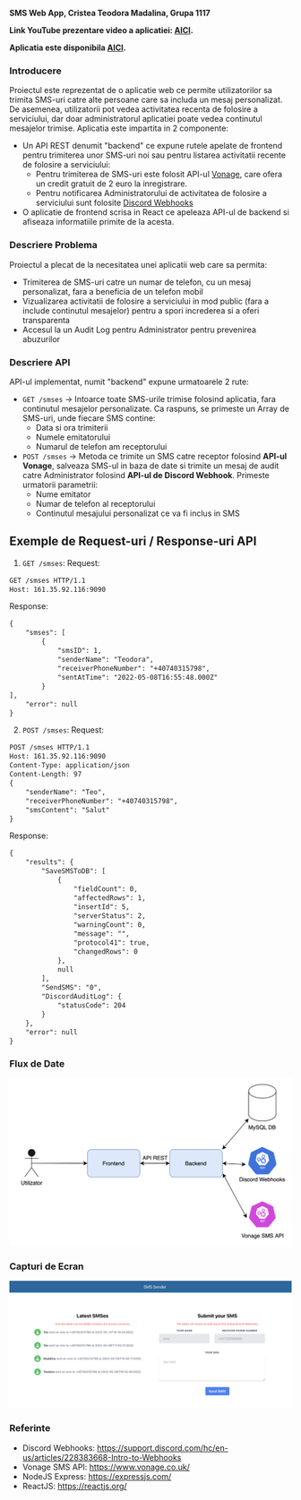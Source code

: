 **SMS Web App, Cristea Teodora Madalina, Grupa 1117**

**Link YouTube prezentare video a aplicatiei: [AICI](https://www.youtube.com/watch?v=BlYPZINHmy0).**

**Aplicatia este disponibila [AICI](HTTP://161.35.92.116/).**

### Introducere
Proiectul este reprezentat de o aplicatie web ce permite utilizatorilor sa trimita SMS-uri catre alte persoane care sa includa un mesaj personalizat. De asemenea, utilizatorii pot vedea activitatea recenta de folosire a serviciului, dar doar administratorul aplicatiei poate vedea continutul mesajelor trimise. Aplicatia este impartita in 2 componente:
- Un API REST denumit "backend" ce expune rutele apelate de frontend pentru trimiterea unor SMS-uri noi sau pentru listarea activitatii recente de folosire a serviciului:
	- Pentru trimiterea de SMS-uri este folosit API-ul [Vonage](https://www.vonage.com/ "Vonage"), care ofera un credit gratuit de 2 euro la inregistrare.
	- Pentru notificarea Administratorului de activitatea de folosire a serviciului sunt folosite [Discord Webhooks](https://support.discord.com/hc/en-us/articles/228383668-Intro-to-Webhooks "Discord Webhooks")
- O aplicatie de frontend scrisa in React ce apeleaza API-ul de backend si afiseaza informatiile primite de la acesta.

### Descriere Problema
Proiectul a plecat de la necesitatea unei aplicatii web care sa permita:
- Trimiterea de SMS-uri catre un numar de telefon, cu un mesaj personalizat, fara a beneficia de un telefon mobil
- Vizualizarea activitatii de folosire a serviciului in mod public (fara a include continutul mesajelor) pentru a spori increderea si a oferi transparenta
- Accesul la un Audit Log pentru Administrator pentru prevenirea abuzurilor

### Descriere API
API-ul implementat, numit "backend" expune urmatoarele 2 rute:
- `GET /smses` -> Intoarce toate SMS-urile trimise folosind aplicatia, fara continutul mesajelor personalizate. Ca raspuns, se primeste un Array de SMS-uri, unde fiecare SMS contine:
	- Data si ora trimiterii
	- Numele emitatorului
	- Numarul de telefon am receptorului
- `POST /smses` -> Metoda ce trimite un SMS catre receptor folosind **API-ul Vonage**, salveaza SMS-ul in baza de date si trimite un mesaj de audit catre Administrator folosind **API-ul de Discord Webhook**. Primeste urmatorii parametrii:
	- Nume emitator
	- Numar de telefon al receptorului
	- Continutul mesajului personalizat ce va fi inclus in SMS

## Exemple de Request-uri / Response-uri API
1. `GET /smses`:
Request:
```
GET /smses HTTP/1.1
Host: 161.35.92.116:9090
```
Response:
```
{
    "smses": [
        {
            "smsID": 1,
            "senderName": "Teodora",
            "receiverPhoneNumber": "+40740315798",
            "sentAtTime": "2022-05-08T16:55:48.000Z"
        }
],
    "error": null
}
```
2. `POST /smses`:
Request:
```
POST /smses HTTP/1.1
Host: 161.35.92.116:9090
Content-Type: application/json
Content-Length: 97
{
    "senderName": "Teo",
    "receiverPhoneNumber": "+40740315798",
    "smsContent": "Salut"
}
```
Response:
```
{
    "results": {
        "SaveSMSToDB": [
            {
                "fieldCount": 0,
                "affectedRows": 1,
                "insertId": 5,
                "serverStatus": 2,
                "warningCount": 0,
                "message": "",
                "protocol41": true,
                "changedRows": 0
            },
            null
        ],
        "SendSMS": "0",
        "DiscordAuditLog": {
            "statusCode": 204
        }
    },
    "error": null
}
```

### Flux de Date
![FLux de Date](/images/flux_de_date.png)

### Capturi de Ecran
![Screenshot](/images/ss.png)

### Referinte
- Discord Webhooks: https://support.discord.com/hc/en-us/articles/228383668-Intro-to-Webhooks
- Vonage SMS API: https://www.vonage.co.uk/
- NodeJS Express: https://expressjs.com/
- ReactJS: https://reactjs.org/

